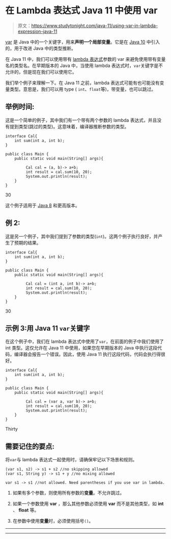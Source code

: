 # 在 Lambda 表达式 Java 11 中使用 var

> 原文：<https://www.studytonight.com/java-11/using-var-in-lambda-expression-java-11>

[var](https://www.studytonight.com/java-10/local-variables-type-inference) 是 Java 中的一个关键字，用来**声明一个局部变量**。它是在 [Java 10](https://www.studytonight.com/java-10/) 中引入的，用于改进 Java 中的类型推断。

在 Java 11 中，我们可以使用带有 [lambda 表达式](http://www.studytonight.com/java-8/java-8-lambda-expression)参数的 var 来避免使用带有变量名的类型名。在早期版本的 Java 中，当使用 lambda 表达式时，`var`关键字是不允许的，但是现在我们可以使用它。

我们举个例子来理解一下。在 Java 11 之前，lambda 表达式可能有也可能没有变量类型。意思是，我们可以用 type ( `int`、`float`等)，带变量，也可以跳过。

## 举例时间:

这是一个简单的例子，其中我们有一个带有两个参数的 lambda 表达式，并且没有提到类型(跳过的类型)。这意味着，编译器推断参数的类型。

```
interface Cal{
	int sum(int a, int b);
}

public class Main {  
	public static void main(String[] args){

		 Cal cal = (a, b)-> a+b;		
		 int result = cal.sum(10, 20);
		 System.out.println(result);
	}        
}
```

30

这个例子适用于 [Java 8](https://www.studytonight.com/java-8/) 和更高版本。

## 例 2:

这是另一个例子，其中我们提到了参数的类型(`int`)。这两个例子执行良好，并产生了预期的结果。

```
interface Cal{
	int sum(int a, int b);
}

public class Main {  
	public static void main(String[] args){

		 Cal cal = (int a, int b)-> a+b;		
		 int result = cal.sum(10, 20);
		 System.out.println(result);
	}        
}
```

30

## 示例 3:用 Java 11 `var`关键字

在这个例子中，我们在 lambda 表达式中使用了`var`，在前面的例子中我们使用了 int 类型。这仅允许在 Java 11 中使用，如果您在早期版本的 Java 中执行这段代码，编译器会报告一个错误。因此，使用 Java 11 执行这段代码，代码会执行得很好。

```
interface Cal{
	int sum(int a, int b);
}

public class Main {  
	public static void main(String[] args){

		 Cal cal = (var a, var b)-> a+b;		
		 int result = cal.sum(10, 20);
		 System.out.println(result);
	}        
}
```

Thirty

## 需要记住的要点:

将`var`与 lambda 表达式一起使用时，请确保牢记以下场景和规则。

```
(var s1, s2) -> s1 + s2 //no skipping allowed
(var s1, String y) -> s1 + y //no mixing allowed

var s1 -> s1 //not allowed. Need parentheses if you use var in lambda.
```

1.  如果有多个参数，则使用所有参数的**变量**。不允许跳过。

2.  如果一个参数使用 **var** ，那么其他参数必须使用 **var** 而不是其他类型，如 **int** 、 **float** 等。

3.  在参数中使用**变量**时，必须使用括号`()`。

* * *

* * *